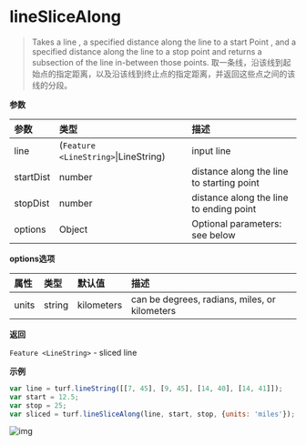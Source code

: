 # lineSliceAlong

> Takes a line , a specified distance along the line to a start Point , and a specified distance along the line to a stop point and returns a subsection of the line in-between those points.
> 取一条线，沿该线到起始点的指定距离，以及沿该线到终止点的指定距离，并返回这些点之间的该线的分段。

**参数**

| 参数      | 类型                                 | 描述                                      |
| :-------- | :----------------------------------- | :---------------------------------------- |
| line      | (`Feature <LineString>`\|LineString) | input line                                |
| startDist | number                               | distance along the line to starting point |
| stopDist  | number                               | distance along the line to ending point   |
| options   | Object                               | Optional parameters: see below            |

**options选项**

| 属性  | 类型   | 默认值     | 描述                                          |
| :---- | :----- | :--------- | :-------------------------------------------- |
| units | string | kilometers | can be degrees, radians, miles, or kilometers |

**返回**

`Feature <LineString>` - sliced line

**示例**

```js
var line = turf.lineString([[7, 45], [9, 45], [14, 40], [14, 41]]);
var start = 12.5;
var stop = 25;
var sliced = turf.lineSliceAlong(line, start, stop, {units: 'miles'});
```

![img](https://pzy-images.oss-cn-hangzhou.aliyuncs.com/img/lineSliceAlong.e16ac166.webp)